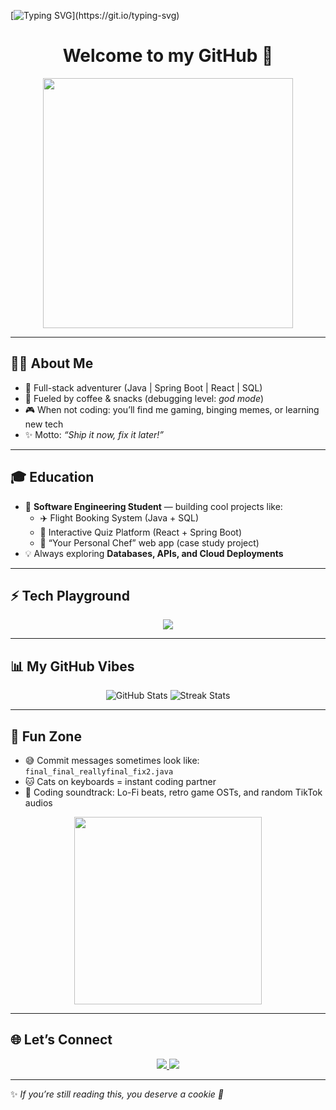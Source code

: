 <!-- Typing Animation -->
[![Typing SVG](https://readme-typing-svg.demolab.com?font=Fira+Code&pause=1000&color=00F700&width=435&lines=Hey+there!+I'm+Asanda+Ndhlela;Full+Stack+Developer+%F0%9F%9A%80;Coffee+%2B+Code+%3D+Life;Always+Learning+New+Things!)](https://git.io/typing-svg)

<!-- Banner / Header -->
<h1 align="center">Welcome to my GitHub 👋</h1>
<p align="center">
  <img src="https://media.giphy.com/media/xT9IgzoKnwFNmISR8I/giphy.gif" width="400"/>
</p>

---

## 🧑‍💻 About Me  
- 🚀 Full-stack adventurer (Java | Spring Boot | React | SQL)  
- 🍪 Fueled by coffee & snacks (debugging level: *god mode*)  
- 🎮 When not coding: you’ll find me gaming, binging memes, or learning new tech  
- ✨ Motto: *“Ship it now, fix it later!”*  

---

## 🎓 Education  
- 📖 **Software Engineering Student** — building cool projects like:  
  - ✈️ Flight Booking System (Java + SQL)  
  - 📝 Interactive Quiz Platform (React + Spring Boot)  
  - 🍳 “Your Personal Chef” web app (case study project)  
- 💡 Always exploring **Databases, APIs, and Cloud Deployments**  

---

## ⚡ Tech Playground  
<p align="center">
  <img src="https://skillicons.dev/icons?i=java,spring,react,vue,mysql,sqlite,html,css,js,git,github,postman" />
</p>

---

## 📊 My GitHub Vibes  
<p align="center">
  <img src="https://github-readme-stats.vercel.app/api?username=YourGitHubUsername&show_icons=true&theme=tokyonight" alt="GitHub Stats" />  
  <img src="https://github-readme-streak-stats.herokuapp.com/?user=YourGitHubUsername&theme=tokyonight" alt="Streak Stats" />  
</p>

---

## 🎉 Fun Zone  
- 😅 Commit messages sometimes look like: `final_final_reallyfinal_fix2.java`  
- 🐱 Cats on keyboards = instant coding partner  
- 🎵 Coding soundtrack: Lo-Fi beats, retro game OSTs, and random TikTok audios  

<p align="center">
  <img src="https://media.giphy.com/media/LmNwrBhejkK9EFP504/giphy.gif" width="300"/>
</p>

---

## 🌐 Let’s Connect  
<p align="center">
  <a href="https://www.linkedin.com/in/https://www.linkedin.com/in/asanda-ndhlela-4b300b257/" target="_blank">
    <img src="https://img.shields.io/badge/LinkedIn-blue?style=for-the-badge&logo=linkedin" />
  </a>
  <a href="mailto:asandatndhlela18@gmail.com">
    <img src="https://img.shields.io/badge/Email-D14836?style=for-the-badge&logo=gmail&logoColor=white" />
  </a>
</p>

---

✨ *If you’re still reading this, you deserve a cookie 🍪*  

